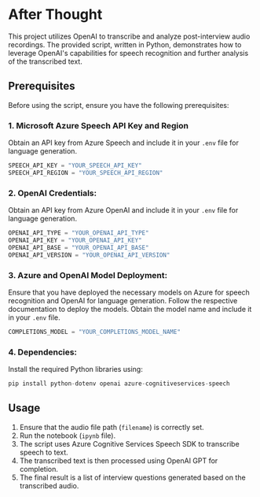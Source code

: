 # After Thought

This project utilizes OpenAI to transcribe and analyze post-interview audio recordings. The provided script, written in Python, demonstrates how to leverage OpenAI's capabilities for speech recognition and further analysis of the transcribed text.

## Prerequisites

Before using the script, ensure you have the following prerequisites:

### 1. Microsoft Azure Speech API Key and Region

Obtain an API key from Azure Speech and include it in your ```.env``` file for language generation.

```python
SPEECH_API_KEY = "YOUR_SPEECH_API_KEY"
SPEECH_API_REGION = "YOUR_SPEECH_API_REGION"
```

### 2. OpenAI Credentials:

Obtain an API key from Azure OpenAI and include it in your ```.env``` file for language generation.
```python
OPENAI_API_TYPE = "YOUR_OPENAI_API_TYPE"
OPENAI_API_KEY = "YOUR_OPENAI_API_KEY"
OPENAI_API_BASE = "YOUR_OPENAI_API_BASE"
OPENAI_API_VERSION = "YOUR_OPENAI_API_VERSION"
```

### 3. Azure and OpenAI Model Deployment:
Ensure that you have deployed the necessary models on Azure for speech recognition and OpenAI for language generation. Follow the respective documentation to deploy the models. Obtain the model name and include it in your ```.env``` file. 

```python
COMPLETIONS_MODEL = "YOUR_COMPLETIONS_MODEL_NAME"
```

### 4. Dependencies:

Install the required Python libraries using:
```python
pip install python-dotenv openai azure-cognitiveservices-speech
```

## Usage
1. Ensure that the audio file path (`filename`) is correctly set. 
2. Run the notebook (`ipynb` file).
3. The script uses Azure Cognitive Services Speech SDK to transcribe speech to text.
4. The transcribed text is then processed using OpenAI GPT for completion.
5. The final result is a list of interview questions generated based on the transcribed audio.
